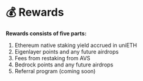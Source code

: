# 💰 Rewards

**Rewards consists of five parts:**

1. Ethereum native staking yield accrued in uniETH
2. Eigenlayer points and any future airdrops
3. Fees from restaking from AVS
4. Bedrock points and any future airdrops
5. Referral program (coming soon)
